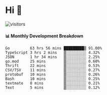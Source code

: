 # Hi 👋
 
![visitors](https://visitor-badge.glitch.me/badge?page_id=sorcererxw.sorcererx)

#### 📊 Monthly Development Breakdown

<!--START_SECTION:waka-->
```text
Go         63 hrs 56 mins █████████▒ 91.00%
TypeScript 3 hrs 2 mins   ▒░░░░░░░░░ 4.32%
JSON       1 hr 34 mins   ▒░░░░░░░░░ 2.25%
go.mod     25 mins        ▒░░░░░░░░░ 0.60%
Thrift     22 mins        ▒░░░░░░░░░ 0.53%
CSV/TSV    11 mins        ▒░░░░░░░░░ 0.27%
protobuf   10 mins        ▒░░░░░░░░░ 0.26%
Bash       10 mins        ▒░░░░░░░░░ 0.25%
textmate   8 mins         ▒░░░░░░░░░ 0.21%
Text       5 mins         ▒░░░░░░░░░ 0.12%
```
<!--END_SECTION:waka-->
